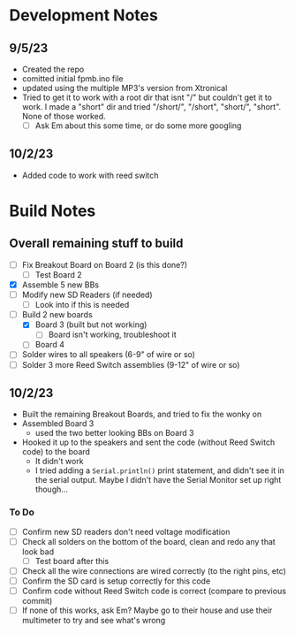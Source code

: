 # Development Notes

## 9/5/23

- Created the repo
- comitted initial fpmb.ino file
- updated using the multiple MP3's version from Xtronical
- Tried to get it to work with a root dir that isnt "/" but couldn't get it to work. I made a "short" dir and tried "/short/", "/short", "short/", "short". None of those worked.
  - [ ] Ask Em about this some time, or do some more googling

## 10/2/23

- Added code to work with reed switch

# Build Notes

## Overall remaining stuff to build

- [ ] Fix Breakout Board on Board 2 (is this done?)
  - [ ] Test Board 2
- [x] Assemble 5 new BBs
- [ ] Modify new SD Readers (if needed)
  - [ ] Look into if this is needed
- [ ] Build 2 new boards
  - [x] Board 3 (built but not working)
    - [ ] Board isn't working, troubleshoot it
  - [ ] Board 4
- [ ] Solder wires to all speakers (6-9" of wire or so)
- [ ] Solder 3 more Reed Switch assemblies (9-12" of wire or so)

## 10/2/23

- Built the remaining Breakout Boards, and tried to fix the wonky on
- Assembled Board 3
  - used the two better looking BBs on Board 3
- Hooked it up to the speakers and sent the code (without Reed Switch code) to the board
  - It didn't work
  - I tried adding a `Serial.println()` print statement, and didn't see it in the serial output. Maybe I didn't have the Serial Monitor set up right though...

### To Do

- [ ] Confirm new SD readers don't need voltage modification
- [ ] Check all solders on the bottom of the board, clean and redo any that look bad
  - [ ] Test board after this
- [ ] Check all the wire connections are wired correctly (to the right pins, etc)
- [ ] Confirm the SD card is setup correctly for this code
- [ ] Confirm code without Reed Switch code is correct (compare to previous commit)
- [ ] If none of this works, ask Em? Maybe go to their house and use their multimeter to try and see what's wrong
